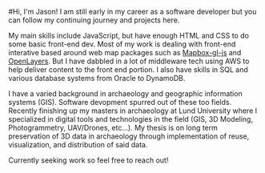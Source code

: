 #Hi, I'm Jason! 
I am still early in my career as a software developer but you can follow my continuing journey and projects here.

My main skills include JavaScript, but have enough HTML and CSS to do some basic front-end dev. Most of my work is dealing with front-end interative based around web map packages such as [Mapbox-gl-js](https://github.com/mapbox/mapbox-gl-js) and [OpenLayers](https://github.com/openlayers/openlayers). But I have dabbled in a lot of middleware tech using AWS to help deliver content to the front end portion. I also have skills in SQL and various database systems from Oracle to DynamoDB.

I have a varied background in archaeology and geographic information systems (GIS). Software devopment spurred out of these too fields. Recently finishing up my masters in archaeology at Lund University where I specialized in digital tools and technologies in the field (GIS, 3D Modeling, Photogrammetry, UAV/Drones, etc...). My thesis is on long term preservation of 3D data in archaeology through implementation of reuse, visualization, and distribution of said data.

Currently seeking work so feel free to reach out!
